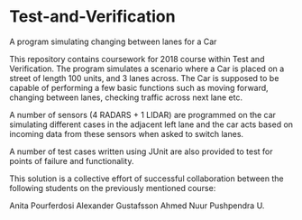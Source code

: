 # Test-and-Verification
A program simulating changing between lanes for a Car

This repository contains coursework for 2018 course within Test and Verification. The program simulates a scenario where a Car is placed on a street of length 100 units, and 3 lanes across. The Car is supposed to be capable of performing a few basic functions such as moving forward, changing between lanes, checking traffic across next lane etc. 

A number of sensors (4 RADARS + 1 LIDAR) are programmed on the car simulating different cases in the adjacent left lane and the car acts based on incoming data from these sensors when asked to switch lanes. 

A number of test cases written using JUnit are also provided to test for points of failure and functionality.

This solution is a collective effort of successful collaboration between the following students on the previously mentioned course:

Anita Pourferdosi
Alexander Gustafsson
Ahmed Nuur
Pushpendra U.
